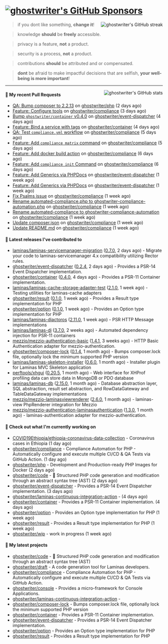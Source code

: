 # [![ghostwriter's GitHub Sponsors](https://img.shields.io/github/sponsors/ghostwriter?label=Sponsors&style=flat-square&logo=GitHub%20Sponsors)](https://github.com/sponsors/ghostwriter)

<img alt="ghostwriter's GitHub streak" align="right" src="https://github-readme-streak-stats.herokuapp.com/?user=ghostwriter">

> if you dont like something, **change it**!

> knowledge **should** be **freely** accessible.

> privacy is a feature, **not** a product.

> security is a process, **not** a product.

> contributions **should** be attributed and or compensated.

> **dont** be afraid to make impactful decisions that are selfish, **your well-being is more important**!

---

<img alt="ghostwriter's GitHub stats" align="right" src="https://github-readme-stats.vercel.app/api?username=ghostwriter&show_icons=true&count_private=true&hide_title=true&hide_rank=true&icon_color=333">

#### 🔨 My recent Pull Requests

- [QA: Bump composer to 2.2.13](https://github.com/ghostwriter/php/pull/59) on [ghostwriter/php](https://github.com/ghostwriter/php) (2 days ago)
- [Feature: Configure tools](https://github.com/ghostwriter/compliance/pull/11) on [ghostwriter/compliance](https://github.com/ghostwriter/compliance) (3 days ago)
- [Bump `ghostwriter/container` v0.4.0](https://github.com/ghostwriter/event-dispatcher/pull/4) on [ghostwriter/event-dispatcher](https://github.com/ghostwriter/event-dispatcher) (4 days ago)
- [Feature: Bind a service with tags](https://github.com/ghostwriter/container/pull/7) on [ghostwriter/container](https://github.com/ghostwriter/container) (4 days ago)
- [QA: Test `compliance.yml` workflow](https://github.com/ghostwriter/compliance/pull/10) on [ghostwriter/compliance](https://github.com/ghostwriter/compliance) (5 days ago)
- [Feature: Add `compliance matrix` command](https://github.com/ghostwriter/compliance/pull/9) on [ghostwriter/compliance](https://github.com/ghostwriter/compliance) (5 days ago)
- [Feature: Add docker build action](https://github.com/ghostwriter/compliance/pull/8) on [ghostwriter/compliance](https://github.com/ghostwriter/compliance) (6 days ago)
- [Feature: Add `compliance init` Command](https://github.com/ghostwriter/compliance/pull/7) on [ghostwriter/compliance](https://github.com/ghostwriter/compliance) (6 days ago)
- [Feature: Add Generics via PHPDocs](https://github.com/ghostwriter/event-dispatcher/pull/3) on [ghostwriter/event-dispatcher](https://github.com/ghostwriter/event-dispatcher) (1 week ago)
- [Feature: Add Generics via PHPDocs](https://github.com/ghostwriter/event-dispatcher/pull/2) on [ghostwriter/event-dispatcher](https://github.com/ghostwriter/event-dispatcher) (1 week ago)
- [Fix Psalms issue](https://github.com/ghostwriter/compliance/pull/6) on [ghostwriter/compliance](https://github.com/ghostwriter/compliance) (1 week ago)
- [Rename automated-compliance.php to ghostwriter-compliance-automation.php](https://github.com/ghostwriter/compliance/pull/5) on [ghostwriter/compliance](https://github.com/ghostwriter/compliance) (1 week ago)
- [Rename automated-compliance to ghostwriter-compliance-automation](https://github.com/ghostwriter/compliance/pull/4) on [ghostwriter/compliance](https://github.com/ghostwriter/compliance) (1 week ago)
- [Update composer.json](https://github.com/ghostwriter/compliance/pull/3) on [ghostwriter/compliance](https://github.com/ghostwriter/compliance) (1 week ago)
- [Update README.md](https://github.com/ghostwriter/compliance/pull/2) on [ghostwriter/compliance](https://github.com/ghostwriter/compliance) (1 week ago)

#### 🔭 Latest releases I've contributed to

- [laminas/laminas-servicemanager-migration](https://github.com/laminas/laminas-servicemanager-migration) ([0.7.0](https://github.com/laminas/laminas-servicemanager-migration/releases/tag/0.7.0), 2 days ago) - Migrate your code to laminas-servicemanager 4.x compatibility utilizing Rector rules.
- [ghostwriter/event-dispatcher](https://github.com/ghostwriter/event-dispatcher) ([0.2.4](https://github.com/ghostwriter/event-dispatcher/releases/tag/0.2.4), 2 days ago) - Provides a PSR-14 Event Dispatcher implementation.
- [ghostwriter/container](https://github.com/ghostwriter/container) ([0.4.0](https://github.com/ghostwriter/container/releases/tag/0.4.0), 4 days ago) - Provides a PSR-11 Container implementation.
- [laminas/laminas-cache-storage-adapter-test](https://github.com/laminas/laminas-cache-storage-adapter-test) ([2.1.0](https://github.com/laminas/laminas-cache-storage-adapter-test/releases/tag/2.1.0), 1 week ago) - Testing utilities for laminas-cache adapters
- [ghostwriter/result](https://github.com/ghostwriter/result) ([0.1.0](https://github.com/ghostwriter/result/releases/tag/0.1.0), 1 week ago) - Provides a Result type implementation for PHP
- [ghostwriter/option](https://github.com/ghostwriter/option) ([0.1.0](https://github.com/ghostwriter/option/releases/tag/0.1.0), 1 week ago) - Provides an Option type implementation for PHP
- [laminas/laminas-diactoros](https://github.com/laminas/laminas-diactoros) ([2.11.0](https://github.com/laminas/laminas-diactoros/releases/tag/2.11.0), 1 week ago) - PSR HTTP Message implementations
- [laminas/laminas-di](https://github.com/laminas/laminas-di) ([3.7.0](https://github.com/laminas/laminas-di/releases/tag/3.7.0), 2 weeks ago) - Automated dependency injection for PSR-11 containers
- [mezzio/mezzio-authentication-basic](https://github.com/mezzio/mezzio-authentication-basic) ([1.4.1](https://github.com/mezzio/mezzio-authentication-basic/releases/tag/1.4.1), 3 weeks ago) - HTTP Basic Authentication adapter for mezzio-authentication.
- [ghostwriter/composer-lock](https://github.com/ghostwriter/composer-lock) ([0.1.4](https://github.com/ghostwriter/composer-lock/releases/tag/0.1.4), 1 month ago) - Bumps composer.lock file, optionally lock the minimum supported PHP version
- [laminas/laminas-skeleton-installer](https://github.com/laminas/laminas-skeleton-installer) ([0.6.0](https://github.com/laminas/laminas-skeleton-installer/releases/tag/0.6.0), 1 month ago) - Installer plugin for Laminas MVC Skeleton application
- [perftools/xhgui](https://github.com/perftools/xhgui) ([0.20.5](https://github.com/perftools/xhgui/releases/tag/0.20.5), 1 month ago) - Web interface for XHProf profiling data can store data in MongoDB or PDO database
- [laminas/laminas-db](https://github.com/laminas/laminas-db) ([2.15.0](https://github.com/laminas/laminas-db/releases/tag/2.15.0), 1 month ago) - Database abstraction layer, SQL abstraction, result set abstraction, and RowDataGateway and TableDataGateway implementations
- [mezzio/mezzio-laminasviewrenderer](https://github.com/mezzio/mezzio-laminasviewrenderer) ([2.6.0](https://github.com/mezzio/mezzio-laminasviewrenderer/releases/tag/2.6.0), 1 month ago) - laminas-view PhpRenderer integration for Mezzio
- [mezzio/mezzio-authentication-laminasauthentication](https://github.com/mezzio/mezzio-authentication-laminasauthentication) ([1.3.0](https://github.com/mezzio/mezzio-authentication-laminasauthentication/releases/tag/1.3.0), 1 month ago) - laminas-authentication adapter for mezzio-authentication.

#### 👷 Check out what I'm currently working on

- [COVID19Ethiopia/ethiopia-coronavirus-data-collection](https://github.com/COVID19Ethiopia/ethiopia-coronavirus-data-collection) - Coronavirus cases in Ethiopia (1 day ago)
- [ghostwriter/compliance](https://github.com/ghostwriter/compliance) - Compliance Automation for PHP - Automatically configure and execute multiple CI/CD &amp; QA Tests via GitHub Action. (1 day ago)
- [ghostwriter/php](https://github.com/ghostwriter/php) - Development and Production-ready PHP Images for Docker (2 days ago)
- [ghostwriter/code](https://github.com/ghostwriter/code) - 🐘 Structured PHP code generation and modification through an abstract syntax tree (AST) (2 days ago)
- [ghostwriter/event-dispatcher](https://github.com/ghostwriter/event-dispatcher) - Provides a PSR-14 Event Dispatcher implementation. (3 days ago)
- [ghostwriter/laminas-continuous-integration-action](https://github.com/ghostwriter/laminas-continuous-integration-action) -  (4 days ago)
- [ghostwriter/container](https://github.com/ghostwriter/container) - Provides a PSR-11 Container implementation. (4 days ago)
- [ghostwriter/option](https://github.com/ghostwriter/option) - Provides an Option type implementation for PHP (1 week ago)
- [ghostwriter/result](https://github.com/ghostwriter/result) - Provides a Result type implementation for PHP (1 week ago)
- [ghostwriter/wip](https://github.com/ghostwriter/wip) - work in progress (1 week ago)

#### 🌱 My latest projects

- [ghostwriter/code](https://github.com/ghostwriter/code) - 🐘 Structured PHP code generation and modification through an abstract syntax tree (AST)
- [ghostwriter/draft](https://github.com/ghostwriter/draft) - A code generation tool for Laminas developers.
- [ghostwriter/compliance](https://github.com/ghostwriter/compliance) - Compliance Automation for PHP - Automatically configure and execute multiple CI/CD &amp; QA Tests via GitHub Action.
- [ghostwriter/console](https://github.com/ghostwriter/console) - Provides a micro-framework for Console Applications.
- [ghostwriter/laminas-continuous-integration-action](https://github.com/ghostwriter/laminas-continuous-integration-action) - 
- [ghostwriter/composer-lock](https://github.com/ghostwriter/composer-lock) - Bumps composer.lock file, optionally lock the minimum supported PHP version
- [ghostwriter/container](https://github.com/ghostwriter/container) - Provides a PSR-11 Container implementation.
- [ghostwriter/event-dispatcher](https://github.com/ghostwriter/event-dispatcher) - Provides a PSR-14 Event Dispatcher implementation.
- [ghostwriter/option](https://github.com/ghostwriter/option) - Provides an Option type implementation for PHP
- [ghostwriter/result](https://github.com/ghostwriter/result) - Provides a Result type implementation for PHP

